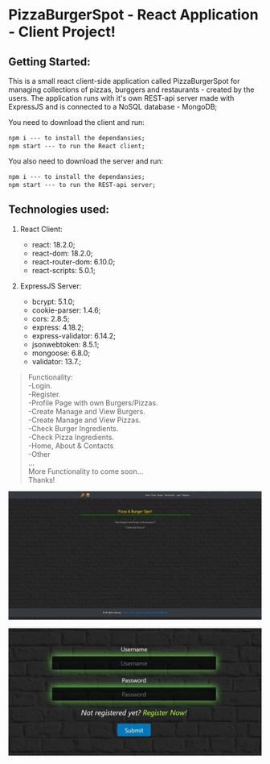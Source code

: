 # PizzaBurgerSpot - React Application - Client Project!

## Getting Started:
This is a small react client-side application called PizzaBurgerSpot for managing collections of pizzas, burggers and restaurants - created by the users. The application runs with it's own REST-api server made with ExpressJS and is connected to a NoSQL database - MongoDB;

You need to download the client and run:
```
npm i --- to install the dependansies;
npm start --- to run the React client;
```
You also need to download the server and run:
```
npm i --- to install the dependansies;
npm start --- to run the REST-api server;
```

## Technologies used:

1. React Client:
    * react: 18.2.0;
    * react-dom: 18.2.0;
    * react-router-dom: 6.10.0;
    * react-scripts: 5.0.1;

2. ExpressJS Server:
    * bcrypt: 5.1.0;
    * cookie-parser: 1.4.6;
    * cors: 2.8.5;
    * express: 4.18.2;
    * express-validator: 6.14.2;
    * jsonwebtoken: 8.5.1;
    * mongoose: 6.8.0;
    * validator: 13.7.;




> Functionality:\
> -Login.\
> -Register.\
> -Profile Page with own Burgers/Pizzas.\
> -Create Manage and View Burgers.\
> -Create Manage and View Pizzas.\
> -Check Burger Ingredients.\
> -Check Pizza Ingredients.\
> -Home, About & Contacts\
> -Other\
> ...\
> More Functionality to come soon...\
> Thanks!

<p><img src="https://github.com/adriqnn/ReactProject/blob/master/client/public/assets/documentation/home-page-default.jpg">
<p><img src="https://github.com/adriqnn/ReactProject/blob/master/client/public/assets/documentation/login-page-default.jpg">